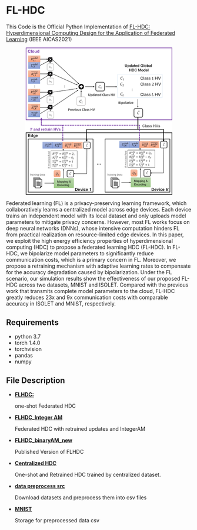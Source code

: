 # FL-HDC
This Code is the Official Python Implementation of [FL-HDC: Hyperdimensional Computing Design for the Application of Federated Learning](https://ieeexplore.ieee.org/document/9458526) (IEEE AICAS2021)

<p align="center">
  <img align="center"  src="./img/Framework.png" alt="FL-HDC" width="400"/>
</p>




Federated learning (FL) is a privacy-preserving learning framework, which collaboratively learns a centralized model across edge devices. Each device trains an independent model with its local dataset and only uploads model parameters to mitigate privacy concerns. However, most FL works focus on deep neural networks (DNNs), whose intensive computation hinders FL from practical realization on resource-limited edge devices. In this paper, we exploit the high energy efficiency properties of hyperdimensional computing (HDC) to propose a federated learning HDC (FL-HDC). In FL-HDC, we bipolarize model parameters to significantly reduce communication costs, which is a primary concern in FL. Moreover, we propose a retraining mechanism with adaptive learning rates to compensate for the accuracy degradation caused by bipolarization. Under the FL scenario, our simulation results show the effectiveness of our proposed FL-HDC across two datasets, MNIST and ISOLET. Compared with the previous work that transmits complete model parameters to the cloud, FL-HDC greatly reduces 23x and 9x communication costs with comparable accuracy in ISOLET and MNIST, respectively.
## Requirements
* python 3.7
* torch 1.4.0
* torchvision
* pandas
* numpy
## File Description
* **[FLHDC:](./FLHDC)**

  one-shot Federated HDC
* **[FLHDC_Integer AM](./FLHDC_IntegerAM)**

  Federated HDC with retrained updates and IntegerAM  
* **[FLHDC_binaryAM_new](./FLHDC_binaryAM_new)**

  Published Version of FLHDC
* **[Centralized HDC](./Centralized%20HDC)**

  One-shot and Retrained HDC trained by centralized dataset.
* **[data preprocess src](./data%20preprocess%20src)**

  Download datasets and preprocess them into csv files
* **[MNIST](./MNIST)**

  Storage for preprocessed data csv 
